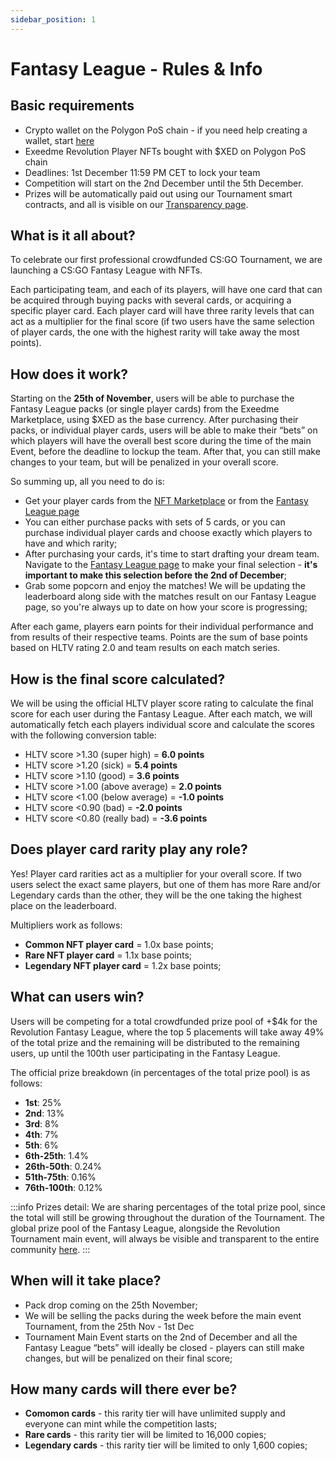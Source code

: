 ```yaml
---
sidebar_position: 1
---
```


# Fantasy League - Rules & Info

## Basic requirements

  - Crypto wallet on the Polygon PoS chain - if you need help creating a wallet, start [here](/docs/crypto-nfts-101/how-to-buy-nfts)
  - Exeedme Revolution Player NFTs bought with $XED on Polygon PoS chain
  - Deadlines: 1st December 11:59 PM CET to lock your team
  - Competition will start on the 2nd December until the 5th December.
  - Prizes will be automatically paid out using our Tournament smart contracts, and all is visible on our [Transparency page](https://app.exeedme.com/revolution-transparency).


## What is it all about?

To celebrate our first professional crowdfunded CS:GO Tournament, we are launching a CS:GO Fantasy League with NFTs.

Each participating team, and each of its players, will have one card that can be acquired through buying packs with several cards, or acquiring a specific player card. Each player card will have three rarity levels that can act as a multiplier for the final score (if two users have the same selection of player cards, the one with the highest rarity will take away the most points).


## How does it work?

Starting on the **25th of November**, users will be able to purchase the Fantasy League packs (or single player cards) from the Exeedme Marketplace, using $XED as the base currency.
After purchasing their packs, or individual player cards, users will be able to make their “bets” on which players will have the overall best score during the time of the main Event, before the deadline to lockup the team. After that, you can still make changes to your team, but will be penalized in your overall score.

So summing up, all you need to do is:
  - Get your player cards from the [NFT Marketplace](https://app.exeedme.com/nfts) or from the [Fantasy League page](https://app.exeedme.com/fantasy-league)
  - You can either purchase packs with sets of 5 cards, or you can purchase individual player cards and choose exactly which players to have and which rarity;
  - After purchasing your cards, it's time to start drafting your dream team. Navigate to the [Fantasy League page](https://app.exeedme.com/fantasy-league) to make your final selection - **it's important to make this selection before the 2nd of December**;
  - Grab some popcorn and enjoy the matches! We will be updating the leaderboard along side with the matches result on our Fantasy League page, so you're always up to date on how your score is progressing;


After each game, players earn points for their individual performance and from results of their respective teams. Points are the sum of base points based on HLTV rating 2.0 and team results on each match series.


## How is the final score calculated?

We will be using the official HLTV player score rating to calculate the final score for each user during the Fantasy League. After each match, we will automatically fetch each players individual score and calculate the scores with the following conversion table:

  - HLTV score >1.30 (super high) = **6.0 points**
  - HLTV score >1.20 (sick) = **5.4 points**
  - HLTV score >1.10 (good) = **3.6 points**
  - HLTV score >1.00 (above average) = **2.0 points**
  - HLTV score <1.00 (below average) = **-1.0 points**
  - HLTV score <0.90 (bad) = **-2.0 points**
  - HLTV score <0.80 (really bad) = **-3.6 points**

## Does player card rarity play any role?

Yes! Player card rarities act as a multiplier for your overall score. If two users select the exact same players, but one of them has more Rare and/or Legendary cards than the other, they will be the one taking the highest place on the leaderboard.

Multipliers work as follows:
  - **Common NFT player card** = 1.0x base points;
  - **Rare NFT player card** = 1.1x base points;
  - **Legendary NFT player card** = 1.2x base points;


## What can users win?

Users will be competing for a total crowdfunded prize pool of +$4k for the Revolution Fantasy League, where the top 5 placements will take away 49% of the total prize and the remaining will be distributed to the remaining users, up until the 100th user participating in the Fantasy League.

The official prize breakdown (in percentages of the total prize pool) is as follows:
  - **1st**: 25%
  - **2nd**: 13%
  - **3rd**: 8%
  - **4th**: 7%
  - **5th**: 6%
  - **6th-25th**: 1.4%
  - **26th-50th**: 0.24%
  - **51th-75th**: 0.16%
  - **76th-100th**: 0.12%


:::info Prizes detail:
We are sharing percentages of the total prize pool, since the total will still be growing throughout the duration of the Tournament. The global prize pool of the Fantasy League, alongside the Revolution Tournament main event, will always be visible and transparent to the entire community [here](https://app.exeedme.com/revolution-transparency).
:::


## When will it take place?
  - Pack drop coming on the 25th November;
  - We will be selling the packs during the week before the main event Tournament, from the 25th Nov - 1st Dec
  - Tournament Main Event starts on the 2nd of December and all the Fantasy League “bets” will ideally be closed - players can still make changes, but will be penalized on their final score;


## How many cards will there ever be?
  - **Comomon cards** - this rarity tier will have unlimited supply and everyone can mint while the competition lasts;
  - **Rare cards** - this rarity tier will be limited to 16,000 copies;
  - **Legendary cards** - this rarity tier will be limited to only 1,600 copies;





